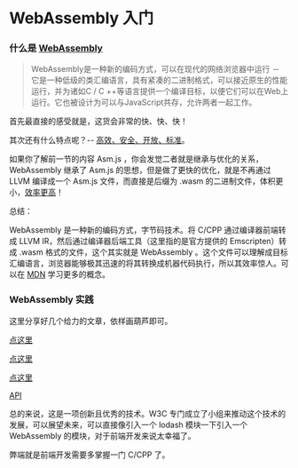 # WebAssembly 入门

### 什么是 [WebAssembly](https://developer.mozilla.org/en-US/docs/WebAssembly)

> WebAssembly是一种新的编码方式，可以在现代的网络浏览器中运行 － 它是一种低级的类汇编语言，具有紧凑的二进制格式，可以接近原生的性能运行，并为诸如C / C ++等语言提供一个编译目标，以便它们可以在Web上运行。它也被设计为可以与JavaScript共存，允许两者一起工作。

首先最直接的感受就是，这货会非常的快、快、快！

其次还有什么特点呢？-- [高效、安全、开放、标准](http://webassembly.org.cn/)。

如果你了解前一节的内容 Asm.js ，你会发觉二者就是继承与优化的关系，WebAssembly 继承了 Asm.js 的思想，但是做了更快的优化，就是不再通过 LLVM 编译成一个 Asm.js 文件，而直接是后缀为 .wasm 的二进制文件，体积更小，[效率更高](https://zhuanlan.zhihu.com/p/25773367)！

总结：

WebAssembly  是一种新的编码方式，字节码技术。将 C/CPP 通过编译器前端转成 LLVM IR，然后通过编译器后端工具（这里指的是官方提供的 Emscripten）转成 .wasm 格式的文件，这个其实就是 WebAssembly 。这个文件可以理解成目标汇编语言，浏览器能够极其迅速的将其转换成机器代码执行，所以其效率惊人。可以在 [MDN](https://developer.mozilla.org/zh-CN/docs/WebAssembly/Concepts) 学习更多的概念。

### WebAssembly 实践

这里分享好几个给力的文章，依样画葫芦即可。

[点这里](https://segmentfault.com/a/1190000008402872)

[点这里](https://zhuanlan.zhihu.com/p/27410280)

[点这里](http://webassembly.org.cn/getting-started/developers-guide/)

[API ](https://developer.mozilla.org/zh-CN/docs/WebAssembly)

总的来说，这是一项创新且优秀的技术。W3C 专门成立了小组来推动这个技术的发展，可以展望未来，可以直接像引入一个 lodash 模块一下引入一个 WebAssembly 的模块，对于前端开发来说太幸福了。

弊端就是前端开发需要多掌握一门 C/CPP 了。

